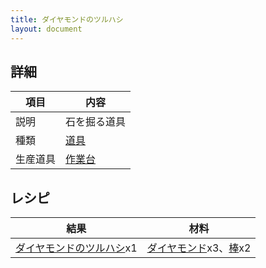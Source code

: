 ```yaml
---
title: ダイヤモンドのツルハシ
layout: document
---
```

## 詳細

|項目|内容|
|---|---|
|説明|石を掘る道具|
|種類|[道具](道具)|
|生産道具|[作業台](作業台)|

## レシピ

|結果|材料|
|---|---|
|[ダイヤモンドのツルハシ](ダイヤモンドのツルハシ)x1|[ダイヤモンド](ダイヤモンド)x3、[棒](棒)x2|
